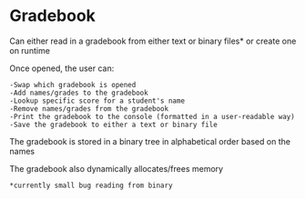 # Gradebook

Can either read in a gradebook from either text or binary files* or create one on runtime

Once opened, the user can:

    -Swap which gradebook is opened
    -Add names/grades to the gradebook
    -Lookup specific score for a student's name
    -Remove names/grades from the gradebook
    -Print the gradebook to the console (formatted in a user-readable way)
    -Save the gradebook to either a text or binary file

The gradebook is stored in a binary tree in alphabetical order based on the names

The gradebook also dynamically allocates/frees memory

    *currently small bug reading from binary
